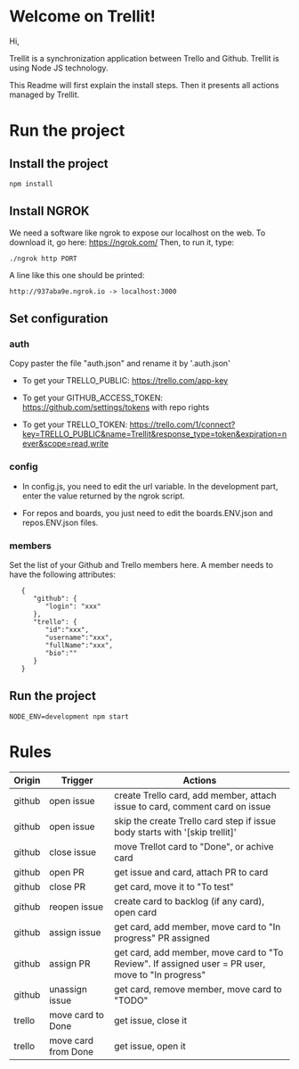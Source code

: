 # Welcome on Trellit!

Hi,

Trellit is a synchronization application between Trello and Github. Trellit is using Node JS technology.

This Readme will first explain the install steps. Then it presents all actions managed by Trellit.

# Run the project

## Install the project

`npm install`

## Install NGROK

We need a software like ngrok to expose our localhost on the web. To download it, go here: https://ngrok.com/
Then, to run it, type:

`./ngrok http PORT`

A line like this one should be printed:

`http://937aba9e.ngrok.io -> localhost:3000`

## Set configuration

### auth
Copy paster the file "auth.json" and rename it by '.auth.json'

- To get your TRELLO_PUBLIC: https://trello.com/app-key

- To get your GITHUB_ACCESS_TOKEN: https://github.com/settings/tokens with repo rights

- To get your TRELLO_TOKEN: https://trello.com/1/connect?key=TRELLO_PUBLIC&name=Trellit&response_type=token&expiration=never&scope=read,write

### config

- In config.js, you need to edit the url variable. In the development part, enter the value returned by the ngrok script.

- For repos and boards, you just need to edit the boards.ENV.json and repos.ENV.json files.


### members
Set the list of your Github and Trello members here. A member needs to have the following attributes:

```
   {
      "github": {
         "login": "xxx"
      },
      "trello": {  
         "id":"xxx",
         "username":"xxx",
         "fullName":"xxx",
         "bio":""
      }
   }
```

## Run the project

`NODE_ENV=development npm start`


# Rules

Origin | Trigger | Actions
---|---|---
github | open issue | create Trello card, add member, attach issue to card, comment card on issue
github | open issue | skip the create Trello card step if issue body starts with '[skip trellit]'
github | close issue | move Trellot card to "Done", or achive card
github | open PR | get issue and card, attach PR to card
github | close PR | get card, move it to "To test"
github | reopen issue | create card to backlog (if any card), open card
github | assign issue | get card, add member, move card to "In progress" PR assigned
github | assign PR | get card, add member, move card to "To Review". If assigned user = PR user, move to "In progress"
github | unassign issue | get card, remove member, move card to "TODO"
trello | move card to Done | get issue, close it
trello | move card from Done | get issue, open it

